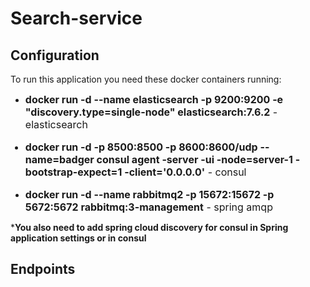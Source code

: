 # Search-service 


## Configuration

To run this application you need these docker containers running: 

* <font size="3">**docker run -d --name elasticsearch -p 9200:9200 -e "discovery.type=single-node" elasticsearch:7.6.2** - elasticsearch


* **docker run -d -p 8500:8500 -p 8600:8600/udp --name=badger consul agent -server -ui -node=server-1 -bootstrap-expect=1 -client='0.0.0.0'** - consul


* **docker run -d --name rabbitmq2 -p 15672:15672 -p 5672:5672 rabbitmq:3-management** - spring amqp</font>

***You also need to add spring cloud discovery for consul in Spring application settings or in consul** 



## Endpoints



